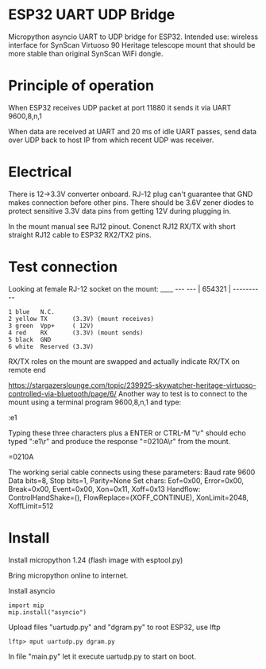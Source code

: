 # ESP32 UART UDP Bridge

Micropython asyncio UART to UDP bridge for ESP32.
Intended use: wireless interface for
SynScan Virtuoso 90 Heritage telescope mount
that should be more stable than original
SynScan WiFi dongle.

# Principle of operation

When ESP32 receives UDP packet at port 11880
it sends it via UART 9600,8,n,1

When data are received at UART and 20 ms
of idle UART passes, send data over UDP
back to host IP from which recent UDP
was receiver.

# Electrical

There is 12->3.3V converter onboard.
RJ-12 plug can't guarantee that GND makes
connection before other pins.
There should be 3.6V zener diodes to protect
sensitive 3.3V data pins from getting 12V
during plugging in.

In the mount manual see RJ12 pinout.
Conenct RJ12 RX/TX with short straight
RJ12 cable to ESP32 RX2/TX2 pins.

# Test connection

Looking at female RJ-12 socket on the mount:
       ____
    ---    ---
    | 654321 |
    ----------

    1 blue   N.C.
    2 yellow TX       (3.3V) (mount receives)
    3 green  Vpp+     ( 12V)
    4 red    RX       (3.3V) (mount sends)
    5 black  GND
    6 white  Reserved (3.3V)

RX/TX roles on the mount are swapped and
actually indicate RX/TX on remote end

https://stargazerslounge.com/topic/239925-skywatcher-heritage-virtuoso-controlled-via-bluetooth/page/6/
Another way to test is to connect to the mount using a terminal program
9600,8,n,1 and type:

:e1

Typing these three characters plus a ENTER or CTRL-M "\r" should
echo typed ":e1\r" and produce the response "=0210A\r" from the mount.

=0210A

The working serial cable connects using these parameters:
Baud rate 9600
Data bits=8, Stop bits=1, Parity=None
Set chars: Eof=0x00, Error=0x00, Break=0x00, Event=0x00, Xon=0x11, Xoff=0x13
Handflow: ControlHandShake=(), FlowReplace=(XOFF_CONTINUE), XonLimit=2048, XoffLimit=512 

# Install

Install micropython 1.24 (flash image with esptool.py)

Bring micropython online to internet.

Install asyncio

    import mip
    mip.install("asyncio")

Upload files "uartudp.py" and "dgram.py" to root ESP32,
use lftp

    lftp> mput uartudp.py dgram.py

In file "main.py" let it execute uartudp.py to start on boot.
